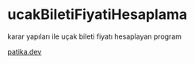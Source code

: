 # ucakBiletiFiyatiHesaplama
karar yapıları ile uçak bileti fiyatı hesaplayan program

[patika.dev](www.patika.dev)
